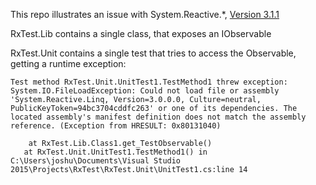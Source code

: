 This repo illustrates an issue with System.Reactive.*, [Version 3.1.1](https://www.nuget.org/packages/System.Reactive/3.1.1)

RxTest.Lib contains a single class, that exposes an IObservable<string>

RxTest.Unit contains a single test that tries to access the Observable, getting a runtime exception:

```
Test method RxTest.Unit.UnitTest1.TestMethod1 threw exception: 
System.IO.FileLoadException: Could not load file or assembly 'System.Reactive.Linq, Version=3.0.0.0, Culture=neutral, PublicKeyToken=94bc3704cddfc263' or one of its dependencies. The located assembly's manifest definition does not match the assembly reference. (Exception from HRESULT: 0x80131040)

    at RxTest.Lib.Class1.get_TestObservable()
   at RxTest.Unit.UnitTest1.TestMethod1() in C:\Users\joshu\Documents\Visual Studio 2015\Projects\RxTest\RxTest.Unit\UnitTest1.cs:line 14
```